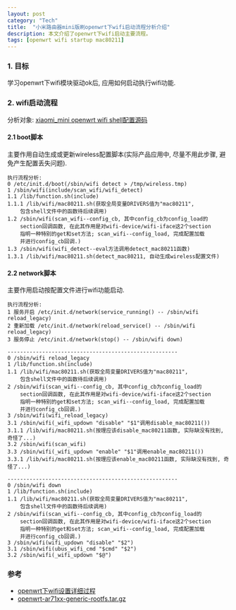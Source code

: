 ```yaml
---
layout: post
category: "Tech"
title:  "小米路由器mini版刷openwrt下wifi启动流程分析介绍"
description: 本文介绍了openwrt下wifi启动主要流程。
tags: [openwrt wifi startup mac80211]
---
```


### 1. 目标  ###
  学习openwrt下wifi模块驱动ok后, 应用如何启动执行wifi功能.

### 2. wifi启动流程  ###
分析对象: <a href="https://github.com/richardhmm/HMMCodeRepository/tree/master/xiaomi-rootfs">xiaomi_mini openwrt wifi shell配置源码  </a>

#### 2.1 boot脚本  ####
主要作用自动生成或更新wireless配置脚本(实际产品应用中, 尽量不用此步骤, 避免产生配置丢失问题).

~~~
执行流程分析:
0 /etc/init.d/boot(/sbin/wifi detect > /tmp/wireless.tmp)
1 /sbin/wifi(include/scan_wifi/wifi_detect)
1.1 /lib/function.sh(include)
1.1.1 /lib/wifi/mac80211.sh(获取全局变量DRIVERS值为"mac80211", 
    包含shell文件中的函数待后续调用)
1.2 /sbin/wifi(scan_wifi--config_cb, 其中config_cb为config_load的
    section回调函数, 在此其作用是对wifi-device/wifi-iface这2个section
    指明一种特别的get和set方法; scan_wifi--config_load, 完成配置加载
    并进行config_cb回调.)
1.3 /sbin/wifi(wifi_detect--eval方法调用detect_mac80211函数)
1.3.1 /lib/wifi/mac80211.sh(detect_mac80211, 自动生成wireless配置文件)
~~~

#### 2.2 network脚本  ####
主要作用启动按配置文件进行wifi功能启动.

~~~
执行流程分析:
1 服务开启 /etc/init.d/network(service_running() -- /sbin/wifi reload_legacy)
2 重新加载 /etc/init.d/network(reload_service() -- /sbin/wifi reload_legacy)
3 服务停止 /etc/init.d/network(stop() -- /sbin/wifi down)

------------------------------------------------------
0 /sbin/wifi reload_legacy
1 /lib/function.sh(include)
1.1 /lib/wifi/mac80211.sh(获取全局变量DRIVERS值为"mac80211", 
    包含shell文件中的函数待后续调用)
2 /sbin/wifi(scan_wifi--config_cb, 其中config_cb为config_load的
    section回调函数, 在此其作用是对wifi-device/wifi-iface这2个section
    指明一种特别的get和set方法; scan_wifi--config_load, 完成配置加载
    并进行config_cb回调.)
3 /sbin/wifi(wifi_reload_legacy)
3.1 /sbin/wifi(_wifi_updown "disable" "$1"调用disable_mac80211())
3.1.1 /lib/wifi/mac80211.sh(按理应该disable_mac80211函数, 实际缺没有找到, 奇怪了...)
3.2 /sbin/wifi(scan_wifi)
3.3 /sbin/wifi(_wifi_updown "enable" "$1"调用enable_mac80211())
3.3.1 /lib/wifi/mac80211.sh(按理应该enable_mac80211函数, 实际缺没有找到, 奇怪了...)

------------------------------------------------------
0 /sbin/wifi down
1 /lib/function.sh(include)
1.1 /lib/wifi/mac80211.sh(获取全局变量DRIVERS值为"mac80211", 
    包含shell文件中的函数待后续调用)
2 /sbin/wifi(scan_wifi--config_cb, 其中config_cb为config_load的
    section回调函数, 在此其作用是对wifi-device/wifi-iface这2个section
    指明一种特别的get和set方法; scan_wifi--config_load, 完成配置加载
    并进行config_cb回调.)
3 /sbin/wifi(wifi_updown "disable" "$2")
3.1 /sbin/wifi(ubus_wifi_cmd "$cmd" "$2")
3.2 /sbin/wifi(_wifi_updown "$@")
~~~

### 参考  ###
* <a href="http://blog.csdn.net/hui523hui523hui523/article/details/38493725">openwrt下wifi设置详细过程  </a>
* <a href="https://downloads.openwrt.org/attitude_adjustment/12.09/ar71xx/generic/openwrt-ar71xx-generic-rootfs.tar.gz">openwrt-ar71xx-generic-rootfs.tar.gz</a>

